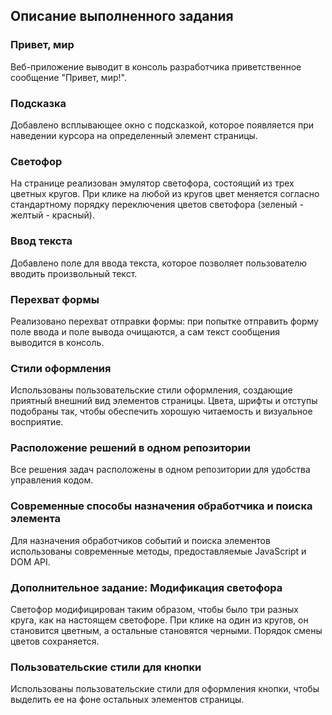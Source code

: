 ## Описание выполненного задания

### Привет, мир
Веб-приложение выводит в консоль разработчика приветственное сообщение "Привет, мир!".

### Подсказка
Добавлено всплывающее окно с подсказкой, которое появляется при наведении курсора на определенный элемент страницы.

### Светофор
На странице реализован эмулятор светофора, состоящий из трех цветных кругов. При клике на любой из кругов цвет меняется согласно стандартному порядку переключения цветов светофора (зеленый - желтый - красный).

### Ввод текста
Добавлено поле для ввода текста, которое позволяет пользователю вводить произвольный текст.

### Перехват формы
Реализовано перехват отправки формы: при попытке отправить форму поле ввода и поле вывода очищаются, а сам текст сообщения выводится в консоль.

### Стили оформления
Использованы пользовательские стили оформления, создающие приятный внешний вид элементов страницы. Цвета, шрифты и отступы подобраны так, чтобы обеспечить хорошую читаемость и визуальное восприятие.

### Расположение решений в одном репозитории
Все решения задач расположены в одном репозитории для удобства управления кодом.

### Современные способы назначения обработчика и поиска элемента
Для назначения обработчиков событий и поиска элементов использованы современные методы, предоставляемые JavaScript и DOM API.

### Дополнительное задание: Модификация светофора
Светофор модифицирован таким образом, чтобы было три разных круга, как на настоящем светофоре. При клике на один из кругов, он становится цветным, а остальные становятся черными. Порядок смены цветов сохраняется.

### Пользовательские стили для кнопки
Использованы пользовательские стили для оформления кнопки, чтобы выделить ее на фоне остальных элементов страницы.
